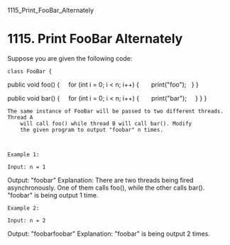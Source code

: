 1115_Print_FooBar_Alternately
# 1115. Print FooBar Alternately

Suppose you are given the following code:

    class FooBar {
  public void foo() {
    for (int i = 0; i < n; i++) {
      print("foo");
    }
  }

  public void bar() {
    for (int i = 0; i < n; i++) {
      print("bar");
    }
  }
}

    The same instance of FooBar will be passed to two different threads. Thread A
        will call foo() while thread B will call bar(). Modify
        the given program to output "foobar" n times.

     

    Example 1:

    Input: n = 1
Output: "foobar"
Explanation: There are two threads being fired asynchronously. One of them calls foo(), while the other calls bar(). "foobar" is being output 1 time.

    Example 2:

    Input: n = 2
Output: "foobarfoobar"
Explanation: "foobar" is being output 2 times.